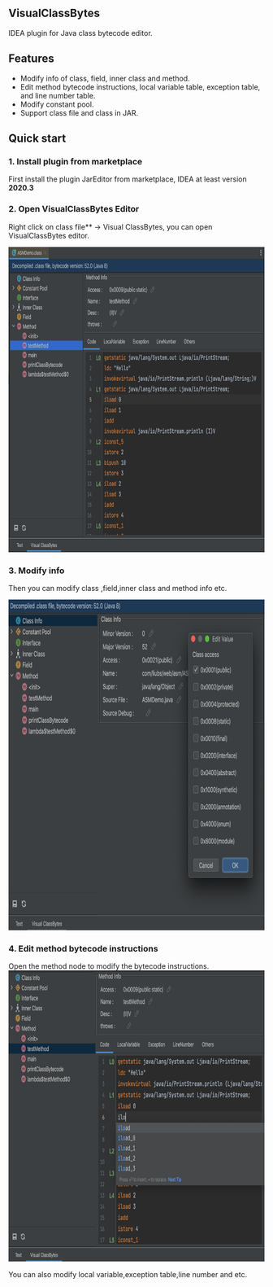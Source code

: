 ## VisualClassBytes

IDEA plugin for Java class bytecode editor.


## Features
- Modify info of class, field, inner class and method.
- Edit method bytecode instructions, local variable table, exception table, and line number table.
- Modify constant pool.
- Support class file and class in JAR.


## Quick start

### 1. Install plugin from marketplace
First install the plugin JarEditor from marketplace, IDEA at least version **2020.3**

### 2. Open VisualClassBytes Editor 

Right click on class file** -> Visual ClassBytes, you can open VisualClassBytes editor.

<img src="./img/vcb_main.png" width="800" height="600" />


### 3. Modify info

Then you can modify class ,field,inner class and method info etc.

<img src="./img/edit_info.png" width="800" height="650" />

### 4. Edit method bytecode instructions

Open the method node to modify the bytecode instructions.
<img src="./img/edit_method.png" width="800" height="572" />

You can also modify local variable,exception table,line number and etc.
